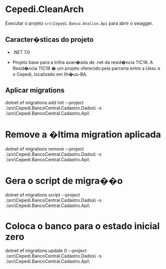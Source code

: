 # Cepedi.CleanArch

Executar o projeto `src\Cepedi.Banco.Analise.Api` para abrir o swagger.

## Caracter�sticas do projeto

- .NET 7.0

- Projeto base para a trilha avan�ada de .net da resid�ncia TIC18. A Resid�ncia TIC18 � um projeto oferecido pela parceria entre a Uesc e o Cepedi, localizado em Ilh�us-BA.

## Aplicar migrations
 dotnet ef migrations add Init --project .\src\Cepedi.BancoCentral.Cadastro.Dados\ -s .\src\Cepedi.BancoCentral.Cadastro.Api\

# Remove a �ltima migration aplicada
 dotnet ef migrations remove --project .\src\Cepedi.BancoCentral.Cadastro.Dados\ -s .\src\Cepedi.BancoCentral.Cadastro.Api\

# Gera o script de migra��o
 dotnet ef migrations script --project .\src\Cepedi.BancoCentral.Cadastro.Dados\ -s .\src\Cepedi.BancoCentral.Cadastro.Api\

# Coloca o banco para o estado inicial zero
 dotnet ef migrations update 0 --project .\src\Cepedi.BancoCentral.Cadastro.Dados\ -s .\src\Cepedi.BancoCentral.Cadastro.Api\

